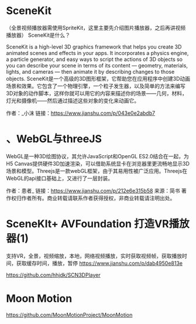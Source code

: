 # SceneKit
（全景视频播放器需使用SpriteKit，这里主要先介绍图片播放器，之后再讲视频播放器）
SceneKit是什么？

SceneKit is a high-level 3D graphics framework that helps you create 3D animated scenes and effects in your apps. It incorporates a physics engine, a particle generator, and easy ways to script the actions of 3D objects so you can describe your scene in terms of its content — geometry, materials, lights, and cameras — then animate it by describing changes to those objects.
SceneKit是一个高级的3D图形框架，它帮助您在应用程序中创建3D动画场景和效果。它包含了一个物理引擎，一个粒子发生器，以及简单的方法来编写3D对象的动作脚本，这样你就可以用它的内容来描述你的场景——几何，材料，灯光和摄像机——然后通过描述这些对象的变化来动画它。

作者：_小沫
链接：https://www.jianshu.com/p/043e0e2abdb7


# 、WebGL与threeJS
WebGL是一种3D绘图协议，其允许JavaScript和OpenGL ES2.0结合在一起，为H5 Canvas提供硬件3D加速渲染，可以借助系统显卡在浏览器里更流畅地显示3D场景和模型。Threejs是一款webGL框架，由于其易用性被广泛应用。Threejs在WebGL的api接口基础上，又进行了一层封装。

作者：患者_
链接：https://www.jianshu.com/p/212e6e315b58
来源：简书
著作权归作者所有。商业转载请联系作者获得授权，非商业转载请注明出处。


# SceneKIt+ AVFoundation 打造VR播放器(1)
支持VR，全景，视频缩放，本地，网络视频播放，实时获取视频帧，获取播放时间，获取缓存时间，播放，暂停
https://www.jianshu.com/p/dab4950e813e

https://github.com/hhjdk/SCN3DPlayer

# Moon Motion
https://github.com/MoonMotionProject/MoonMotion
